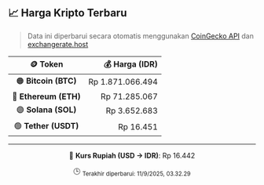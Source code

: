 

<!-- HARGA_KRIPTO -->
## 📈 Harga Kripto Terbaru

> Data ini diperbarui secara otomatis menggunakan [CoinGecko API](https://www.coingecko.com/) dan [exchangerate.host](https://exchangerate.host/)

<div align="center">

| 🪙 Token | 💰 Harga (IDR) |
|:------:|---------------:|
| 🟠 **Bitcoin (BTC)**   | Rp 1.871.066.494 |
| 🔵 **Ethereum (ETH)**  | Rp 71.285.067 |
| 🟣 **Solana (SOL)**    | Rp 3.652.683 |
| 🟢 **Tether (USDT)**   | Rp 16.451 |

---

💱 **Kurs Rupiah (USD → IDR)**: Rp 16.442

🕒 <sub>Terakhir diperbarui: 11/9/2025, 03.32.29</sub>

</div>
<!-- /HARGA_KRIPTO -->